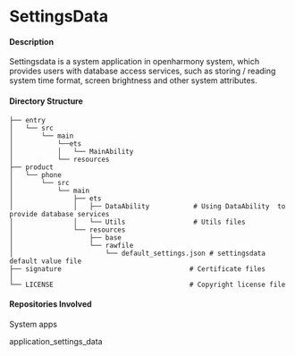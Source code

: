 # SettingsData

#### Description
Settingsdata is a system application in openharmony system, which provides users with database access services, such as storing / reading system time format, screen brightness and other system attributes.

####  Directory Structure

```
├── entry
│   └── src
│       └── main
│           └──ets
│           │   └── MainAbility
│           └── resources
├── product
│   └── phone
│       └── src
│           └── main
│               ├── ets
│               │   ├── DataAbility           # Using DataAbility  to provide database services
│               │   └── Utils                 # Utils files
│               └── resources
│                   ├── base
│                   └── rawfile
│                       └── default_settings.json # settingsdata default value file
├── signature                                # Certificate files
│  
└── LICENSE                                  # Copyright license file
```

#### Repositories Involved

System apps

application_settings_data